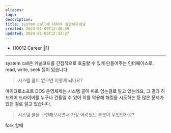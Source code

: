 ```yaml
---
aliases: 
tags: 
description:
title: system call에 대하여 설명해주세요
created: 2024-01-09T12:40:49
updated: 2024-01-09T12:43:27
---
```

- [[0012 Career 💼]]
---
system call은 커널코드를 간접적으로 호출할 수 있게 만들어주는 인터페이스로, read, write, seek 등이 있습니다.

> 시스템 콜이 없으면 어떻게 되나요?

마이크로소프트 DOS 운영체제는 시스템 콜이 따로 없는걸로 알고 있는데요, 그 결과 하드웨어 드라이버를 누구나 건들일 수 있어 이를 악용해 해킹을 시도하는 등 많은 문제가 있던 걸로 알고 있습니다.

> 시스템 콜을 구현해보시면서 가장 어려웠던 부분이 무엇인가요?

fork 할때 